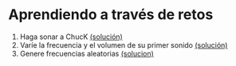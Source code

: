 # Aprendiendo a través de retos

1. Haga sonar a ChucK  [(solución)](https://github.com/son0p/introduccionChucK/blob/master/001primerSonido.ck)
2. Varíe la frecuencia y el volumen de su primer sonido [(solución)](https://github.com/son0p/introduccionChucK/blob/master/002variarFrecuenciaGanancia.ck)
3. Genere frecuencias aleatorias [(solucion)](200aleatoriaFrecuencia.ck)
